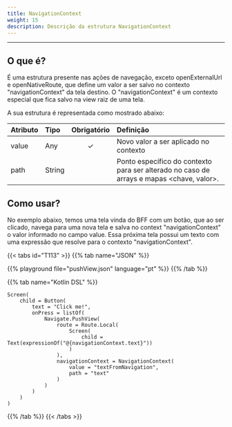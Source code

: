 ```yaml
---
title: NavigationContext
weight: 15
description: Descrição da estrutura NavigationContext
---
```


---

## O que é?

É uma estrutura presente nas ações de navegação, exceto openExternalUrl e openNativeRoute, que define um valor a ser salvo no contexto "navigationContext" da tela destino. O "navigationContext" é um contexto especial que fica salvo na view raiz de uma tela.

A sua estrutura é representada como mostrado abaixo:

| **Atributo** | **Tipo** | Obrigatório | **Definição**                 |
| :----------- | :------- | :---------: | :---------------------------- |
| value | Any | ✓ | Novo valor a ser aplicado no contexto |
| path | String |   | Ponto específico do contexto para ser alterado no caso de arrays e mapas &lt;chave, valor&gt;. |

## Como usar?

No exemplo abaixo, temos uma tela vinda do BFF com um botão, que ao ser clicado, navega para uma nova tela e salva no context "navigationContext" o valor informado no campo value. Essa próxima tela possui um texto com uma expressão que resolve para o contexto "navigationContext".

{{< tabs id="T113" >}}
{{% tab name="JSON" %}}

<!-- json-playground:pushView.json
{
  "_beagleComponent_" : "beagle:screenComponent",
  "child" : {
    "_beagleComponent_" : "beagle:button",
    "text" : "Click me!",
    "onPress" : [ {
      "_beagleAction_" : "beagle:pushView",
      "route" : {
        "screen" : {
          "_beagleComponent_" : "beagle:screenComponent",
          "child" : {
            "_beagleComponent_" : "beagle:text",
            "text" : "@{navigationContext.text}"
          }
        }
      },
      "navigationContext": {
        "path": "text",
        "value": "textFromNavigation"
      }
    } ]
  }
}
-->

{{% playground file="pushView.json" language="pt" %}}
{{% /tab %}}

{{% tab name="Kotlin DSL" %}}

```
Screen(
    child = Button(
        text = "Click me!",
        onPress = listOf(
            Navigate.PushView(
                route = Route.Local(
                    Screen(
                        child = Text(expressionOf("@{navigationContext.text}"))
                    )
                ),
                navigationContext = NavigationContext(
                    value = "textFromNavigation",
                    path = "text"
                )
            )
        )
    )
)
```

{{% /tab %}}
{{< /tabs >}}
